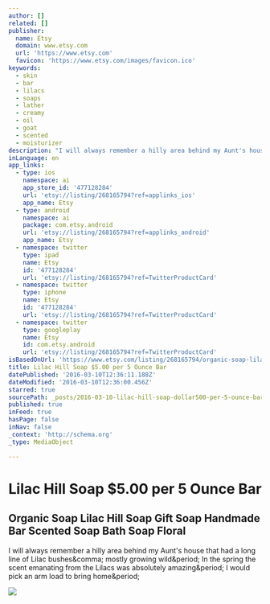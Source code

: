 ```yaml
---
author: []
related: []
publisher:
  name: Etsy
  domain: www.etsy.com
  url: 'https://www.etsy.com'
  favicon: 'https://www.etsy.com/images/favicon.ico'
keywords:
  - skin
  - bar
  - lilacs
  - soaps
  - lather
  - creamy
  - oil
  - goat
  - scented
  - moisturizer
description: "I will always remember a hilly area behind my Aunt's house that had a long line of Lilac bushes, mostly growing wild. In the spring the scent emanating from the Lilacs was absolutely amazing. I would pick an arm load to bring home."
inLanguage: en
app_links:
  - type: ios
    namespace: ai
    app_store_id: '477128284'
    url: 'etsy://listing/268165794?ref=applinks_ios'
    app_name: Etsy
  - type: android
    namespace: ai
    package: com.etsy.android
    url: 'etsy://listing/268165794?ref=applinks_android'
    app_name: Etsy
  - namespace: twitter
    type: ipad
    name: Etsy
    id: '477128284'
    url: 'etsy://listing/268165794?ref=TwitterProductCard'
  - namespace: twitter
    type: iphone
    name: Etsy
    id: '477128284'
    url: 'etsy://listing/268165794?ref=TwitterProductCard'
  - namespace: twitter
    type: googleplay
    name: Etsy
    id: com.etsy.android
    url: 'etsy://listing/268165794?ref=TwitterProductCard'
isBasedOnUrl: 'https://www.etsy.com/listing/268165794/organic-soap-lilac-hill-soap-gift-soap?ref=shop_home_feat_2'
title: Lilac Hill Soap $5.00 per 5 Ounce Bar
datePublished: '2016-03-10T12:36:11.188Z'
dateModified: '2016-03-10T12:36:00.456Z'
starred: true
sourcePath: _posts/2016-03-10-lilac-hill-soap-dollar500-per-5-ounce-bar.md
published: true
inFeed: true
hasPage: false
inNav: false
_context: 'http://schema.org'
_type: MediaObject

---
```

# Lilac Hill Soap $5.00 per 5 Ounce Bar

<article style=""><h1>Organic Soap Lilac Hill Soap Gift Soap Handmade Bar Scented Soap Bath Soap Floral</h1><p>I will always remember a hilly area behind my Aunt's house that had a long line of Lilac bushes&amp;comma; mostly growing wild&amp;period; In the spring the scent emanating from the Lilacs was absolutely amazing&amp;period; I would pick an arm load to bring home&amp;period;</p><img src="https://img0.etsystatic.com/106/0/9455162/il_570xN.921901450_l8nz.jpg" /></article>